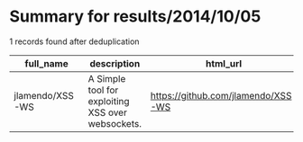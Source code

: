 
# Summary for results/2014/10/05
    
1 records found after deduplication

| full_name | description | html_url | matched_list | matched_count | pushed_at | size | stargazers_count | language | forks_count | vul_ids |
|-----------------|---------------------------------------------------|------------------------------------|----------------|-----------------|---------------------------|--------|--------------------|------------|---------------|-----------|
| jlamendo/XSS-WS | A Simple tool for exploiting XSS over websockets. | https://github.com/jlamendo/XSS-WS | ['exploit'] | 1 | 2014-10-05 00:59:39+00:00 | 0 | 0 | nan | 0 | [] |
